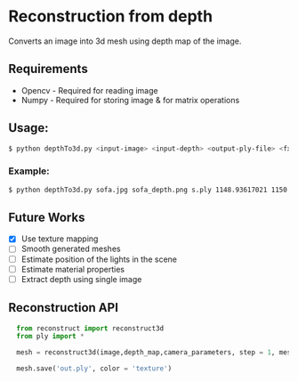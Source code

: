 # Reconstruction from depth

Converts an image into 3d mesh using depth map of the image.

## Requirements

* Opencv - Required for reading image
* Numpy  - Required for storing image & for matrix operations

## Usage:

```sh
$ python depthTo3d.py <input-image> <input-depth> <output-ply-file> <fx> <fy> <cx> <cy>

```

### Example:
```sh
$ python depthTo3d.py sofa.jpg sofa_depth.png s.ply 1148.93617021 1150.38461538 750 500

```

## Future Works

- [x] Use texture mapping
- [ ] Smooth generated meshes
- [ ] Estimate position of the lights in the scene
- [ ] Estimate material properties
- [ ] Extract depth using single image

## Reconstruction API

```python
  from reconstruct import reconstruct3d
  from ply import *

  mesh = reconstruct3d(image,depth_map,camera_parameters, step = 1, mesh = True, transformation = None)

  mesh.save('out.ply', color = 'texture')
```
